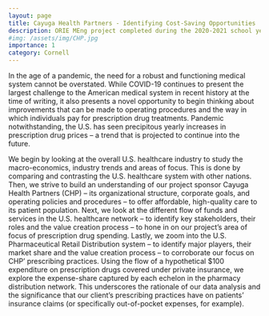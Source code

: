 ```yaml
---
layout: page
title: Cayuga Health Partners - Identifying Cost-Saving Opportunities
description: ORIE MEng project completed during the 2020-2021 school year. 
#img: /assets/img/CHP.jpg
importance: 1
category: Cornell
---
```


In the age of a pandemic, the need for a robust and functioning medical system cannot be  overstated. While COVID-19 continues to present the largest challenge to the American medical  system in recent history at the time of writing, it also presents a novel opportunity to begin thinking  about improvements that can be made to operating procedures and the way in which individuals  pay for prescription drug treatments. Pandemic notwithstanding, the U.S. has seen precipitous 
yearly increases in prescription drug prices – a trend that is projected to continue into the future. 


We begin by looking at the overall U.S. healthcare industry to study the macro-economics,  industry trends and areas of focus. This is done by comparing and contrasting the U.S. healthcare  system with other nations. Then, we strive to build an understanding of our project sponsor  Cayuga Health Partners (CHP) – its organizational structure, corporate goals, and operating  policies and procedures – to offer affordable, high-quality care to its patient population. Next, we  look at the different flow of funds and services in the U.S. healthcare network – to identify key  stakeholders, their roles and the value creation process – to hone in on our project’s area of focus  of prescription drug spending. Lastly, we zoom into the U.S. Pharmaceutical Retail Distribution  system – to identify major players, their market share and the value creation process – to  corroborate our focus on CHP’ prescribing practices. Using the flow of a hypothetical $100  expenditure on prescription drugs covered under private insurance, we explore the expense-share  captured by each echelon in the pharmacy distribution network. This underscores the rationale of  our data analysis and the significance that our client’s prescribing practices have on patients’ insurance claims (or specifically out-of-pocket expenses, for example).
